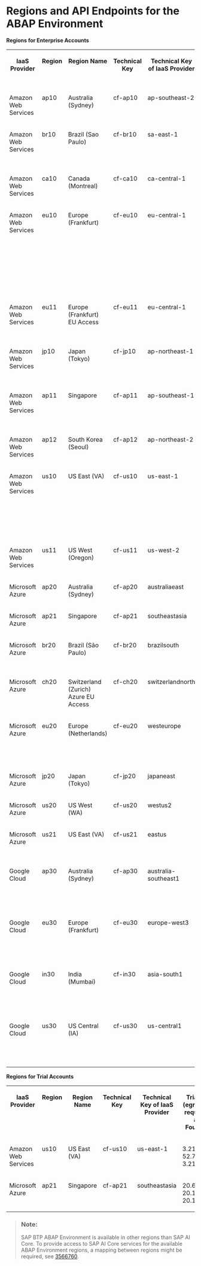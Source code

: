 <!-- loio879f37370d9b45e99a16538e0f37ff2c -->

# Regions and API Endpoints for the ABAP Environment



**Regions for Enterprise Accounts**


<table>
<tr>
<th valign="top">

IaaS Provider

</th>
<th valign="top">

Region

</th>
<th valign="top">

Region Name

</th>
<th valign="top">

Technical Key

</th>
<th valign="top">

Technical Key of IaaS Provider

</th>
<th valign="top">

NAT IPs \(egress, IPs for requests from an ABAP System\)

</th>
<th valign="top">

API Endpoint

</th>
<th valign="top">

Domain

</th>
<th valign="top">

Cockpit Logon

</th>
</tr>
<tr>
<td valign="top">

Amazon Web Services

</td>
<td valign="top">

ap10

</td>
<td valign="top">

Australia \(Sydney\)

</td>
<td valign="top">

cf-ap10

</td>
<td valign="top">

ap-southeast-2

</td>
<td valign="top">

54.153.226.137, 54.153.194.85, 54.79.209.86, 13.238.93.75

</td>
<td valign="top">

api.cf.ap10.hana.ondemand.com

</td>
<td valign="top">

ap10.hana.ondemand.com

</td>
<td valign="top">

[https://apac.cockpit.btp.cloud.sap/](https://apac.cockpit.btp.cloud.sap/) 

</td>
</tr>
<tr>
<td valign="top">

Amazon Web Services

</td>
<td valign="top">

br10

</td>
<td valign="top">

Brazil \(Sao Paulo\)

</td>
<td valign="top">

cf-br10

</td>
<td valign="top">

sa-east-1

</td>
<td valign="top">

52.67.140.201, 54.207.133.145, 15.229.97.244, 18.228.92.201

</td>
<td valign="top">

api.cf.br10.hana.ondemand.com

</td>
<td valign="top">

br10.hana.ondemand.com

</td>
<td valign="top">

[https://amer.cockpit.btp.cloud.sap/](https://amer.cockpit.btp.cloud.sap/) 

</td>
</tr>
<tr>
<td valign="top">

Amazon Web Services

</td>
<td valign="top">

ca10

</td>
<td valign="top">

Canada \(Montreal\)

</td>
<td valign="top">

cf-ca10

</td>
<td valign="top">

ca-central-1

</td>
<td valign="top">

15.222.180.159, 15.222.175.12, 52.60.183.108, 3.97.94.144

</td>
<td valign="top">

api.cf.ca10.hana.ondemand.com

</td>
<td valign="top">

ca10.hana.ondemand.com

</td>
<td valign="top">

[https://amer.cockpit.btp.cloud.sap/](https://amer.cockpit.btp.cloud.sap/) 

</td>
</tr>
<tr>
<td valign="top">

Amazon Web Services

</td>
<td valign="top">

eu10

</td>
<td valign="top">

Europe \(Frankfurt\)

</td>
<td valign="top">

cf-eu10

</td>
<td valign="top">

eu-central-1

</td>
<td valign="top">

18.197.217.237, 18.198.153.44, 18.157.206.182, 52.57.94.154, 3.74.95.163, 18.156.20.40, 3.70.85.193, 3.76.177.92, 18.196.196.117,3.127.41.81, 3.69.221.68, 3.67.230.143, 3.74.106.119, 18.199.199.153, 3.78.46.180

</td>
<td valign="top">

cf-eu10: api.cf.eu10.hana.ondemand.com

cf-eu10-002: api.cf.eu10-002.hana.ondemand.com

cf-eu10-003: api.cf.eu10-003.hana.ondemand.com

cf-eu10-004: api.cf.eu10-004.hana.ondemand.com

</td>
<td valign="top">

cf-eu10: eu10.hana.ondemand.com

cf-eu10-002: eu10-002.hana.ondemand.com

cf-eu10-003: eu10-003.hana.ondemand.com

cf-eu10-004: eu10-004.hana.ondemand.com

</td>
<td valign="top">

[https://emea.cockpit.btp.cloud.sap/](https://emea.cockpit.btp.cloud.sap/) 

</td>
</tr>
<tr>
<td valign="top">

Amazon Web Services

</td>
<td valign="top">

eu11

</td>
<td valign="top">

Europe \(Frankfurt\) EU Access

</td>
<td valign="top">

cf-eu11

</td>
<td valign="top">

eu-central-1

</td>
<td valign="top">

18.157.200.44, 3.121.238.156, 3.67.47.252, 18.195.136.83, 3.120.9.225, 3.68.253.186

</td>
<td valign="top">

api.cf.eu11.hana.ondemand.com

</td>
<td valign="top">

eu11.hana.ondemand.com

</td>
<td valign="top">

[https://eu-access.cockpit.btp.cloud.sap/](https://eu-access.cockpit.btp.cloud.sap/) 

</td>
</tr>
<tr>
<td valign="top">

Amazon Web Services

</td>
<td valign="top">

jp10

</td>
<td valign="top">

Japan \(Tokyo\)

</td>
<td valign="top">

cf-jp10

</td>
<td valign="top">

ap-northeast-1

</td>
<td valign="top">

35.75.28.56, 35.74.196.78, 35.74.158.17, 54.250.128.197, 52.196.122.86

</td>
<td valign="top">

api.cf.jp10.hana.ondemand.com

</td>
<td valign="top">

jp10.hana.ondemand.com

</td>
<td valign="top">

[https://apac.cockpit.btp.cloud.sap/](https://apac.cockpit.btp.cloud.sap/) 

</td>
</tr>
<tr>
<td valign="top">

Amazon Web Services

</td>
<td valign="top">

ap11

</td>
<td valign="top">

Singapore

</td>
<td valign="top">

cf-ap11

</td>
<td valign="top">

ap-southeast-1

</td>
<td valign="top">

54.179.221.168, 18.140.151.124, 54.254.21.208, 54.251.135.238

</td>
<td valign="top">

api.cf.ap11.hana.ondemand.com

</td>
<td valign="top">

ap11.hana.ondemand.com

</td>
<td valign="top">

[https://apac.cockpit.btp.cloud.sap/](https://apac.cockpit.btp.cloud.sap/) 

</td>
</tr>
<tr>
<td valign="top">

Amazon Web Services

</td>
<td valign="top">

ap12

</td>
<td valign="top">

South Korea \(Seoul\)

</td>
<td valign="top">

cf-ap12

</td>
<td valign="top">

ap-northeast-2

</td>
<td valign="top">

3.39.57.235, 13.125.0.129, 13.124.63.148, 13.209.63.123

</td>
<td valign="top">

api.cf.ap12.hana.ondemand.com

</td>
<td valign="top">

ap12.hana.ondemand.com

</td>
<td valign="top">

[https://apac.cockpit.btp.cloud.sap/](https://apac.cockpit.btp.cloud.sap/) 

</td>
</tr>
<tr>
<td valign="top">

Amazon Web Services

</td>
<td valign="top">

us10

</td>
<td valign="top">

US East \(VA\)

</td>
<td valign="top">

cf-us10

</td>
<td valign="top">

us-east-1

</td>
<td valign="top">

54.243.29.110, 18.215.92.120, 34.232.200.153, 18.232.247.104, 3.209.189.244, 18.204.158.200, 23.20.221.103, 54.86.32.250, 52.1.255.25

</td>
<td valign="top">

cf-us10: api.cf.us10.hana.ondemand.com

cf-us10-001: api.cf.us10-001.hana.ondemand.com

cf-us10-002: api.cf.us10-002.hana.ondemand.com

</td>
<td valign="top">

cf-us10: us10.hana.ondemand.com

cf-us10-001: us10-001.hana.ondemand.com

cf-us10-002: us10-002.hana.ondemand.com

</td>
<td valign="top">

[https://amer.cockpit.btp.cloud.sap/](https://amer.cockpit.btp.cloud.sap/) 

</td>
</tr>
<tr>
<td valign="top">

Amazon Web Services

</td>
<td valign="top">

us11

</td>
<td valign="top">

US West \(Oregon\)

</td>
<td valign="top">

cf-us11

</td>
<td valign="top">

us-west-2

</td>
<td valign="top">

35.167.112.20, 44.245.184.113, 52.36.59.222, 44.247.175.75

</td>
<td valign="top">

api.cf.us11.hana.ondemand.com

</td>
<td valign="top">

us11.hana.ondemand.com

</td>
<td valign="top">

[https://amer.cockpit.btp.cloud.sap/](https://amer.cockpit.btp.cloud.sap/) 

</td>
</tr>
<tr>
<td valign="top">

Microsoft Azure

</td>
<td valign="top">

ap20

</td>
<td valign="top">

Australia \(Sydney\)

</td>
<td valign="top">

cf-ap20

</td>
<td valign="top">

australiaeast

</td>
<td valign="top">

20.211.81.46, 20.70.213.77, 20.211.46.196

</td>
<td valign="top">

api.cf.ap20.hana.ondemand.com

</td>
<td valign="top">

ap20.hana.ondemand.com

</td>
<td valign="top">

[https://apac.cockpit.btp.cloud.sap/](https://apac.cockpit.btp.cloud.sap/) 

</td>
</tr>
<tr>
<td valign="top">

Microsoft Azure

</td>
<td valign="top">

ap21

</td>
<td valign="top">

Singapore

</td>
<td valign="top">

cf-ap21

</td>
<td valign="top">

southeastasia

</td>
<td valign="top">

20.6.9.203, 20.198.169.36, 20.195.25.14

</td>
<td valign="top">

api.cf.ap21.hana.ondemand.com

</td>
<td valign="top">

ap21.hana.ondemand.com

</td>
<td valign="top">

[https://apac.cockpit.btp.cloud.sap/](https://apac.cockpit.btp.cloud.sap/) 

</td>
</tr>
<tr>
<td valign="top">

Microsoft Azure

</td>
<td valign="top">

br20

</td>
<td valign="top">

Brazil \(São Paulo\)

</td>
<td valign="top">

cf-br20

</td>
<td valign="top">

brazilsouth

</td>
<td valign="top">

74.163.88.199, 191.235.112.28, 20.197.249.147

</td>
<td valign="top">

api.cf.br20.hana.ondemand.com

</td>
<td valign="top">

br20.hana.ondemand.com

</td>
<td valign="top">

[https://amer.cockpit.btp.cloud.sap/](https://amer.cockpit.btp.cloud.sap/) 

</td>
</tr>
<tr>
<td valign="top">

Microsoft Azure

</td>
<td valign="top">

ch20

</td>
<td valign="top">

Switzerland \(Zurich\) Azure EU Access

</td>
<td valign="top">

cf-ch20

</td>
<td valign="top">

switzerlandnorth

</td>
<td valign="top">

172.162.240.234, 51.107.40.177, 51.103.221.23

</td>
<td valign="top">

api.cf.ch20.hana.ondemand.com

</td>
<td valign="top">

ch20.hana.ondemand.com

</td>
<td valign="top">

[https://eu-access.cockpit.btp.cloud.sap/](https://eu-access.cockpit.btp.cloud.sap/) 

</td>
</tr>
<tr>
<td valign="top">

Microsoft Azure

</td>
<td valign="top">

eu20

</td>
<td valign="top">

Europe \(Netherlands\)

</td>
<td valign="top">

cf-eu20

</td>
<td valign="top">

westeurope

</td>
<td valign="top">

74.234.204.238, 98.71.236.50, 108.143.241.97

</td>
<td valign="top">

cf-eu20: api.cf.eu20.hana.ondemand.com

cf-eu20-001: api.cf.eu20-001.hana.ondemand.com

</td>
<td valign="top">

cf-eu20: eu20.hana.ondemand.com

cf-eu20-001: eu20-001.hana.ondemand.com

</td>
<td valign="top">

[https://emea.cockpit.btp.cloud.sap/](https://emea.cockpit.btp.cloud.sap/) 

</td>
</tr>
<tr>
<td valign="top">

Microsoft Azure

</td>
<td valign="top">

jp20

</td>
<td valign="top">

Japan \(Tokyo\)

</td>
<td valign="top">

cf-jp20

</td>
<td valign="top">

japaneast

</td>
<td valign="top">

20.78.124.111, 20.63.141.36, 20.78.37.7

</td>
<td valign="top">

api.cf.jp20.hana.ondemand.com

</td>
<td valign="top">

jp20.hana.ondemand.com

</td>
<td valign="top">

[https://apac.cockpit.btp.cloud.sap/](https://apac.cockpit.btp.cloud.sap/) 

</td>
</tr>
<tr>
<td valign="top">

Microsoft Azure

</td>
<td valign="top">

us20

</td>
<td valign="top">

US West \(WA\)

</td>
<td valign="top">

cf-us20

</td>
<td valign="top">

westus2

</td>
<td valign="top">

20.9.136.184, 172.179.0.166, 20.9.147.50

</td>
<td valign="top">

api.cf.us20.hana.ondemand.com

</td>
<td valign="top">

us20.hana.ondemand.com

</td>
<td valign="top">

[https://amer.cockpit.btp.cloud.sap/](https://amer.cockpit.btp.cloud.sap/) 

</td>
</tr>
<tr>
<td valign="top">

Microsoft Azure

</td>
<td valign="top">

us21

</td>
<td valign="top">

US East \(VA\)

</td>
<td valign="top">

cf-us21

</td>
<td valign="top">

eastus

</td>
<td valign="top">

172.190.88.27, 20.83.171.94, 74.235.125.210

</td>
<td valign="top">

api.cf.us21.hana.ondemand.com

</td>
<td valign="top">

us21.hana.ondemand.com

</td>
<td valign="top">

[https://amer.cockpit.btp.cloud.sap/](https://amer.cockpit.btp.cloud.sap/) 

</td>
</tr>
<tr>
<td valign="top">

Google Cloud

</td>
<td valign="top">

ap30

</td>
<td valign="top">

Australia \(Sydney\)

</td>
<td valign="top">

cf-ap30

</td>
<td valign="top">

australia-southeast1

</td>
<td valign="top">

34.40.134.54, 35.244.118.182, 35.189.59.175, 35.244.102.155, 35.244.118.9, 34.116.93.234

</td>
<td valign="top">

api.cf.ap30.hana.ondemand.com

</td>
<td valign="top">

ap30.hana.ondemand.com

</td>
<td valign="top">

[https://apac.cockpit.btp.cloud.sap/](https://apac.cockpit.btp.cloud.sap/)

</td>
</tr>
<tr>
<td valign="top">

Google Cloud

</td>
<td valign="top">

eu30

</td>
<td valign="top">

Europe \(Frankfurt\)

</td>
<td valign="top">

cf-eu30

</td>
<td valign="top">

europe-west3

</td>
<td valign="top">

34.141.88.79, 34.159.65.75, 34.141.107.207, 34.141.42.177, 34.141.126.80, 34.159.215.19

</td>
<td valign="top">

api.cf.eu30.hana.ondemand.com

</td>
<td valign="top">

eu30.hana.ondemand.com

</td>
<td valign="top">

[https://emea.cockpit.btp.cloud.sap/](https://emea.cockpit.btp.cloud.sap/)

</td>
</tr>
<tr>
<td valign="top">

Google Cloud

</td>
<td valign="top">

in30

</td>
<td valign="top">

India \(Mumbai\)

</td>
<td valign="top">

cf-in30

</td>
<td valign="top">

asia-south1

</td>
<td valign="top">

34.93.58.135, 35.200.177.49, 35.244.63.61, 34.93.41.126, 34.93.191.130, 35.200.168.232

</td>
<td valign="top">

api.cf.in30.hana.ondemand.com

</td>
<td valign="top">

in30.hana.ondemand.com

</td>
<td valign="top">

[https://apac.cockpit.btp.cloud.sap/](https://apac.cockpit.btp.cloud.sap/)

</td>
</tr>
<tr>
<td valign="top">

Google Cloud

</td>
<td valign="top">

us30

</td>
<td valign="top">

US Central \(IA\)

</td>
<td valign="top">

cf-us30

</td>
<td valign="top">

us-central1

</td>
<td valign="top">

34.121.78.84, 34.122.132.185, 104.154.245.19, 34.171.92.122, 35.224.140.73, 34.31.173.8

</td>
<td valign="top">

api.cf.us30.hana.ondemand.com

</td>
<td valign="top">

us30.hana.ondemand.com

</td>
<td valign="top">

[https://amer.cockpit.btp.cloud.sap/](https://amer.cockpit.btp.cloud.sap/)

</td>
</tr>
</table>

**Regions for Trial Accounts**


<table>
<tr>
<th valign="top">

IaaS Provider

</th>
<th valign="top">

Region

</th>
<th valign="top">

Region Name

</th>
<th valign="top">

Technical Key

</th>
<th valign="top">

Technical Key of IaaS Provider

</th>
<th valign="top">

Trial NAT IPs \(egress, IPs for requests from a Cloud Foundry app\)

</th>
<th valign="top">

API Endpoint

</th>
<th valign="top">

Domain

</th>
<th valign="top">

Cockpit Logon

</th>
</tr>
<tr>
<td valign="top">

Amazon Web Services

</td>
<td valign="top">

us10

</td>
<td valign="top">

US East \(VA\)

</td>
<td valign="top">

cf-us10

</td>
<td valign="top">

us-east-1

</td>
<td valign="top">

3.218.99.154, 52.72.147.227, 3.218.112.63

</td>
<td valign="top">

api.cf.us10.hana.ondemand.com

</td>
<td valign="top">

us10.hana.ondemand.com

</td>
<td valign="top">

[Trial](https://cockpit.us10.hana.ondemand.com/trial)

</td>
</tr>
<tr>
<td valign="top">

Microsoft Azure

</td>
<td valign="top">

ap21

</td>
<td valign="top">

Singapore

</td>
<td valign="top">

cf-ap21

</td>
<td valign="top">

southeastasia

</td>
<td valign="top">

20.6.9.203, 20.198.169.36, 20.195.25.14

</td>
<td valign="top">

api.cf.ap21.hana.ondemand.com

</td>
<td valign="top">

ap21.hana.ondemand.com

</td>
<td valign="top">

[Trial](https://cockpit.ap21.hana.ondemand.com/trial)

</td>
</tr>
</table>

> ### Note:  
> SAP BTP ABAP Environment is available in other regions than SAP AI Core. To provide access to SAP AI Core services for the available ABAP Environment regions, a mapping between regions might be required, see [3566760](https://me.sap.com/notes/3566760).

